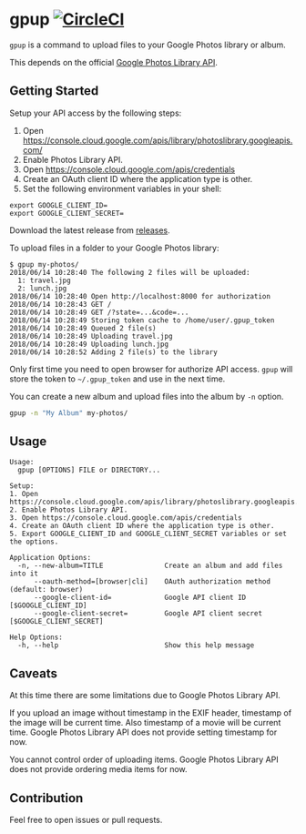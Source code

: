 # gpup [![CircleCI](https://circleci.com/gh/int128/gpup.svg?style=shield)](https://circleci.com/gh/int128/gpup)

`gpup` is a command to upload files to your Google Photos library or album.

This depends on the official [Google Photos Library API](https://developers.google.com/photos/library/guides/get-started).


## Getting Started

Setup your API access by the following steps:

1. Open https://console.cloud.google.com/apis/library/photoslibrary.googleapis.com/
1. Enable Photos Library API.
1. Open https://console.cloud.google.com/apis/credentials
1. Create an OAuth client ID where the application type is other.
1. Set the following environment variables in your shell:

```
export GOOGLE_CLIENT_ID=
export GOOGLE_CLIENT_SECRET=
```

Download the latest release from [releases](https://github.com/int128/gpup/releases).

To upload files in a folder to your Google Photos library:

```
$ gpup my-photos/
2018/06/14 10:28:40 The following 2 files will be uploaded:
  1: travel.jpg
  2: lunch.jpg
2018/06/14 10:28:40 Open http://localhost:8000 for authorization
2018/06/14 10:28:43 GET /
2018/06/14 10:28:49 GET /?state=...&code=...
2018/06/14 10:28:49 Storing token cache to /home/user/.gpup_token
2018/06/14 10:28:49 Queued 2 file(s)
2018/06/14 10:28:49 Uploading travel.jpg
2018/06/14 10:28:49 Uploading lunch.jpg
2018/06/14 10:28:52 Adding 2 file(s) to the library
```

Only first time you need to open browser for authorize API access.
`gpup` will store the token to `~/.gpup_token` and use in the next time.

You can create a new album and upload files into the album by `-n` option.

```sh
gpup -n "My Album" my-photos/
```


## Usage

```
Usage:
  gpup [OPTIONS] FILE or DIRECTORY...

Setup:
1. Open https://console.cloud.google.com/apis/library/photoslibrary.googleapis.com/
2. Enable Photos Library API.
3. Open https://console.cloud.google.com/apis/credentials
4. Create an OAuth client ID where the application type is other.
5. Export GOOGLE_CLIENT_ID and GOOGLE_CLIENT_SECRET variables or set the options.

Application Options:
  -n, --new-album=TITLE               Create an album and add files into it
      --oauth-method=[browser|cli]    OAuth authorization method (default: browser)
      --google-client-id=             Google API client ID [$GOOGLE_CLIENT_ID]
      --google-client-secret=         Google API client secret [$GOOGLE_CLIENT_SECRET]

Help Options:
  -h, --help                          Show this help message
```


## Caveats

At this time there are some limitations due to Google Photos Library API.

If you upload an image without timestamp in the EXIF header, timestamp of the image will be current time.
Also timestamp of a movie will be current time.
Google Photos Library API does not provide setting timestamp for now.

You cannot control order of uploading items.
Google Photos Library API does not provide ordering media items for now.


## Contribution

Feel free to open issues or pull requests.
